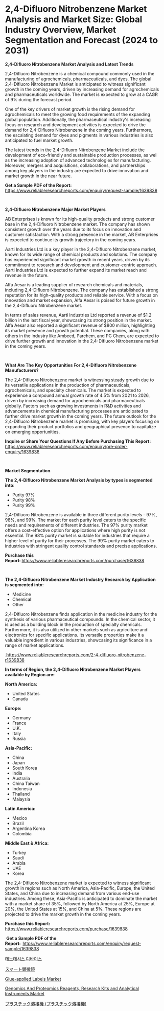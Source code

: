 <p><h1>2,4-Difluoro Nitrobenzene Market Analysis and Market Size: Global Industry Overview, Market Segmentation and Forecast (2024 to 2031)</h1></p><p><strong>2,4-Difluoro Nitrobenzene Market Analysis and Latest Trends</strong></p>
<p><p>2,4-Difluoro Nitrobenzene is a chemical compound commonly used in the manufacturing of agrochemicals, pharmaceuticals, and dyes. The global 2,4-Difluoro Nitrobenzene Market is anticipated to witness significant growth in the coming years, driven by increasing demand for agrochemicals and pharmaceuticals worldwide. The market is expected to grow at a CAGR of 9% during the forecast period.</p><p>One of the key drivers of market growth is the rising demand for agrochemicals to meet the growing food requirements of the expanding global population. Additionally, the pharmaceutical industry's increasing focus on research and development activities is expected to drive the demand for 2,4-Difluoro Nitrobenzene in the coming years. Furthermore, the escalating demand for dyes and pigments in various industries is also anticipated to fuel market growth.</p><p>The latest trends in the 2,4-Difluoro Nitrobenzene Market include the development of eco-friendly and sustainable production processes, as well as the increasing adoption of advanced technologies for manufacturing. Moreover, mergers and acquisitions, collaborations, and partnerships among key players in the industry are expected to drive innovation and market growth in the near future.</p></p>
<p><strong>Get a Sample PDF of the Report:&nbsp;</strong> <a href="https://www.reliableresearchreports.com/enquiry/request-sample/1639838">https://www.reliableresearchreports.com/enquiry/request-sample/1639838</a></p>
<p>&nbsp;</p>
<p><strong>2,4-Difluoro Nitrobenzene Major Market Players</strong></p>
<p><p>AB Enterprises is known for its high-quality products and strong customer base in the 2,4-Difluoro Nitrobenzene market. The company has shown consistent growth over the years due to its focus on innovation and customer satisfaction. With a strong presence in the market, AB Enterprises is expected to continue its growth trajectory in the coming years.</p><p>Aarti Industries Ltd is a key player in the 2,4-Difluoro Nitrobenzene market, known for its wide range of chemical products and solutions. The company has experienced significant market growth in recent years, driven by its commitment to research and development and customer-centric approach. Aarti Industries Ltd is expected to further expand its market reach and revenue in the future.</p><p>Alfa Aesar is a leading supplier of research chemicals and materials, including 2,4-Difluoro Nitrobenzene. The company has established a strong reputation for its high-quality products and reliable service. With a focus on innovation and market expansion, Alfa Aesar is poised for future growth in the 2,4-Difluoro Nitrobenzene market.</p><p>In terms of sales revenue, Aarti Industries Ltd reported a revenue of $1.2 billion in the last fiscal year, showcasing its strong position in the market. Alfa Aesar also reported a significant revenue of $800 million, highlighting its market presence and growth potential. These companies, along with others in the industry like Ambeed, Parchem, and PC Chem, are expected to drive further growth and innovation in the 2,4-Difluoro Nitrobenzene market in the coming years.</p></p>
<p>&nbsp;</p>
<p><strong>What Are The Key Opportunities For 2,4-Difluoro Nitrobenzene Manufacturers?</strong></p>
<p><p>The 2,4-Difluoro Nitrobenzene market is witnessing steady growth due to its versatile applications in the production of pharmaceuticals, agrochemicals, and specialty chemicals. The market is expected to experience a compound annual growth rate of 4.5% from 2021 to 2026, driven by increasing demand for agrochemicals and pharmaceuticals globally. Factors such as growing investments in R&D activities and advancements in chemical manufacturing processes are anticipated to further drive market growth in the coming years. The future outlook for the 2,4-Difluoro Nitrobenzene market is promising, with key players focusing on expanding their product portfolios and geographical presence to capitalize on emerging opportunities.</p></p>
<p><strong>Inquire or Share Your Questions If Any Before Purchasing This Report:</strong> <a href="https://www.reliableresearchreports.com/enquiry/pre-order-enquiry/1639838">https://www.reliableresearchreports.com/enquiry/pre-order-enquiry/1639838</a></p>
<p>&nbsp;</p>
<p><strong>Market Segmentation</strong></p>
<p><strong>The 2,4-Difluoro Nitrobenzene Market Analysis by types is segmented into:</strong></p>
<p><ul><li>Purity 97%</li><li>Purity 98%</li><li>Purity 99%</li></ul></p>
<p><p>2,4-Difluoro Nitrobenzene is available in three different purity levels - 97%, 98%, and 99%. The market for each purity level caters to the specific needs and requirements of different industries. The 97% purity market offers a cost-effective option for applications where high purity is not essential. The 98% purity market is suitable for industries that require a higher level of purity for their processes. The 99% purity market caters to industries with stringent quality control standards and precise applications.</p></p>
<p><strong>Purchase this Report:&nbsp;</strong><a href="https://www.reliableresearchreports.com/purchase/1639838">https://www.reliableresearchreports.com/purchase/1639838</a></p>
<p>&nbsp;</p>
<p><strong>The 2,4-Difluoro Nitrobenzene Market Industry Research by Application is segmented into:</strong></p>
<p><ul><li>Medicine</li><li>Chemical</li><li>Other</li></ul></p>
<p><p>2,4-Difluoro Nitrobenzene finds application in the medicine industry for the synthesis of various pharmaceutical compounds. In the chemical sector, it is used as a building block in the production of specialty chemicals. Furthermore, it is also utilized in other markets such as agriculture and electronics for specific applications. Its versatile properties make it a valuable ingredient in various industries, showcasing its significance in a range of market applications.</p></p>
<p><a href="https://www.reliableresearchreports.com/2-4-difluoro-nitrobenzene-r1639838">&nbsp;https://www.reliableresearchreports.com/2-4-difluoro-nitrobenzene-r1639838</a></p>
<p><strong>In terms of Region, the 2,4-Difluoro Nitrobenzene Market Players available by Region are:</strong></p>
<p>
    <p> <strong> North America: </strong>
        <ul>
            <li>United States</li>
            <li>Canada</li>
        </ul>
        </p> 
    <p> <strong> Europe: </strong>
        <ul>
            <li>Germany</li>
            <li>France</li>
            <li>U.K.</li>
            <li>Italy</li>
            <li>Russia</li>
        </ul>
        </p> 
    <p> <strong> Asia-Pacific: </strong>
        <ul>
            <li>China</li>
            <li>Japan</li>
            <li>South Korea</li>
            <li>India</li>
            <li>Australia</li>
            <li>China Taiwan</li>
            <li>Indonesia</li>
            <li>Thailand</li>
            <li>Malaysia</li>
        </ul>
        </p> 
    <p> <strong> Latin America: </strong>
        <ul>
            <li>Mexico</li>
            <li>Brazil</li>
            <li>Argentina Korea</li>
            <li>Colombia</li>
        </ul>
        </p> 
    <p> <strong> Middle East & Africa: </strong>
        <ul>
            <li>Turkey</li>
            <li>Saudi</li>
            <li>Arabia</li>
            <li>UAE</li>
            <li>Korea</li>
        </ul>
    </p>
    </p>
<p><p>The 2,4-Difluoro Nitrobenzene market is expected to witness significant growth in regions such as North America, Asia-Pacific, Europe, the United States, and China due to increasing demand from various end-use industries. Among these, Asia-Pacific is anticipated to dominate the market with a market share of 35%, followed by North America at 25%, Europe at 20%, the United States at 15%, and China at 5%. These regions are projected to drive the market growth in the coming years.</p></p>
<p><strong>Purchase this Report: </strong><a href="https://www.reliableresearchreports.com/purchase/1639838">https://www.reliableresearchreports.com/purchase/1639838</a></p>
<p>&nbsp;<strong>Get a Sample PDF of the Report:&nbsp;&nbsp;</strong><a href="https://www.reliableresearchreports.com/enquiry/request-sample/1639838">https://www.reliableresearchreports.com/enquiry/request-sample/1639838</a></p>
<p><strong></strong></p>
<p><p><a href="https://github.com/akzkkws047661437/Market-Research-Report-List-2/blob/main/669616797042.md">테노데시스 디바이스</a></p><p><a href="https://github.com/NikitaBruen/Market-Research-Report-List-1/blob/main/796162593619.md">スマート顕微鏡</a></p><p><a href="https://github.com/khayangel/Market-Research-Report-List-3/blob/main/glue-applied-labels-market.md">Glue-applied Labels Market</a></p><p><a href="https://github.com/YashRP12/Market-Research-Report-List-4/blob/main/genomics-and-proteomics-reagents-research-kits-and-analytical-instruments-market.md">Genomics And Proteomics Reagents, Research Kits and Analytical Instruments Market</a></p><p><a href="https://github.com/RudySimonis2023/Market-Research-Report-List-1/blob/main/723286793618.md">プラスチック溶接機 (プラスチック溶接機)</a></p></p>